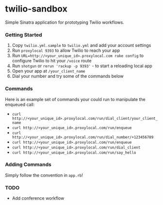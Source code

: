 twilio-sandbox
==============

Simple Sinatra application for prototyping Twilio workflows.

### Getting Started

1. Copy `twilio.yml.sample` to `twilio.yml` and add your account settings
2. Run `proxylocal 9393` to allow Twilio to reach your app
3. Run `URL=http://<your_unique_id>.proxylocal.com rake config` to configure Twilio to hit your `/voice` route
4. Run `shotgun` or `rerun 'rackup -p 9393'` - to start a reloading local app
5. Open your app at `/your_client_name`
5. Dial your number and try some of the commands below

### Commands

Here is an example set of commands your could run to manipulate the enqueued call:

- `curl http://<your_unique_id>.proxylocal.com/run/dial_client/your_client_name`
- `curl http://<your_unique_id>.proxylocal.com/run/enqueue`
- `curl http://<your_unique_id>.proxylocal.com/run/dial_number/+123456789`
- `curl http://<your_unique_id>.proxylocal.com/run/enqueue`
- `curl http://<your_unique_id>.proxylocal.com/run/dial_client`
- `curl http://<your_unique_id>.proxylocal.com/run/say_hello`

### Adding Commands

Simply follow the convention in `app.rb`!

### TODO

- Add conference workflow

